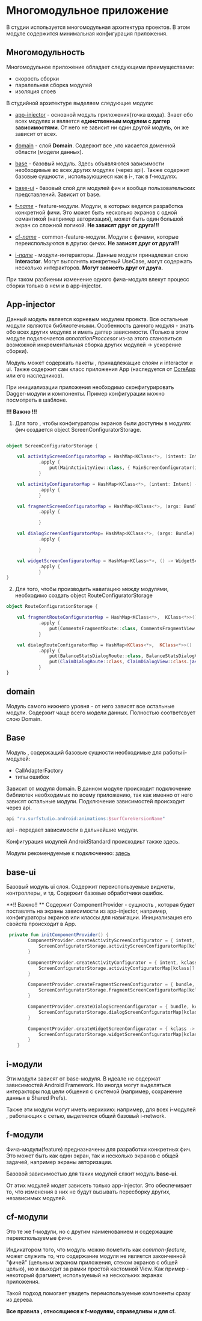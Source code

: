 # Многомодульное приложение

В студии используется многомодульная архитектура проектов.
В этом модуле содержится минимальная конфигурация приложения.

## Многомодульность

Многомодульное приложение обладает следующими преимуществами:
 - скорость сборки
 - паралельная сборка модулей
 - изоляция слоев

В студийной архитектуре выделяем следующие модули:
 - [app-injector](#app-injector) - основной модуль приложения(точка входа). Знает обо всех модулях и
   является **единственным модулем с даггер зависимостями**. От него не зависит ни один другой модуль,
   он же зависит от всех.
 - [domain](#domain) - слой **Domain**. Содержит все ,что касается
 доменной области (модели данных).
 - [base](#base) - базовый модуль. Здесь объявляются зависимости необходимые во всех других модулях
   (через api). Также содержит базовые сущности , использующиеся как в i-, так в f-модулях.
 - [base-ui](#base-ui) - базовый слой для модулей фич и вообще пользовательских представлений.
   Зависит от base.

 - [f-*name*](#f-модули) - feature-модули. Модули, в которых ведется разработка конкретной фичи.
   Это может быть несколько экранов с одной семантикой (например авторизация), может быть один большой экран со сложной логикой.
   **Не зависят друг от друга!!!**
 - [cf-*name*](#cf-модули) - common-feature-модули. Модули c фичами,
 которые переиспользуются в других фичах. **Не зависят друг от друга!!!**
 - [i-*name*](#i-модули) - модули-интеракторы. Данные модули принадлежат слою **Interactor**.
   Могут выполнять конкретный UseCase, могут содержать несколько интеракторов.
   **Могут зависеть друг от друга.**


При таком разбиении изменение одного фича-модуля влекут процесс сборки
только в нем и в app-injector.

## App-injector

Данный модуль является корневым модулем проекта. Все остальные модули являются библиотечными.
Особенность данного модуля - знать обо всех других модулях и иметь даггер зависимости.
(Только в этом модуле подключается *annotatiоnProccesor* из-за этого становиться возможной
инкрементальная сборка других модулей -> ускорение сборки).

Модуль может содержать пакеты , принадлежащие слоям и interactor и ui.
Также содержит сам класс приложения App (наследуется от
[CoreApp](../core-app/src/main/java/ru/surfstudio/android/core/app/CoreApp.java) или его наследников).

При инициализации приложения необходимо сконфигурировать Dagger-модули и компоненты.
Пример конфигурации можно посмотреть в шаблоне.

**!!! Важно !!!**

1. Для того , чтобы конфигураторы экранов были доступны в модулях фич создается object
ScreenConfiguratorStorage.
``` kotlin

object ScreenConfiguratorStorage {

    val activityScreenConfiguratorMap = HashMap<KClass<*>, (intent: Intent) -> ActivityScreenConfigurator>()
            .apply {
                put(MainActivityView::class, { MainScreenConfigurator(it) })
            }

    val activityConfiguratorMap = HashMap<KClass<*>, (intent: Intent) -> ActivityConfigurator>()
            .apply {
            }

    val fragmentScreenConfiguratorMap = HashMap<KClass<*>, (args: Bundle) -> FragmentScreenConfigurator>()
            .apply {

            }

    val dialogScreenConfiguratorMap= HashMap<KClass<*>, (args: Bundle) -> DialogScreenConfigurator>()
            .apply {

            }

    val widgetScreenConfiguratorMap = HashMap<KClass<*>, () -> WidgetScreenConfigurator>()
            .apply {
            }
}

```


2. Для того, чтобы производить навигацию между модулями, необходимо создать
 object RouteConfiguratorStorage

``` kotlin
object RouteConfigurationStorage {

    val fragmentRouteConfiguratorMap = HashMap<KClass<*>,  KClass<*>>()
            .apply {
                put(CommentsFragmentRoute::class, CommentsFragmentView::class )
            }

    val dialogRouteConfiguratorMap = HashMap<KClass<*>,  KClass<*>>()
            .apply {
                put(BalanceStatsDialogRoute::class, BalanceStatsDialogView::class.java )
                put(ClaimDialogRoute::class, ClaimDialogView::class.java )
            }
}
```

## domain

Модуль самого нижнего уровня - от него зависят все остальные модули.
Содержит чаще всего модели данных.
Полностью соответсвует слою Domain.

## Base

Модуль , содержащий базовые сущности необходимые для работы i-модулей:
* CallAdapterFactory
* типы ошибок

Зависит от модуля domain.
В данном модуле происходит подключение библиотек необходимых по всему приложению,
так как именно от него зависят остальные модули.
Подключение зависимостей происходит через api.
``` groovy
api "ru.surfstudio.android:animations:$surfCoreVersionName"
```

api - передает зависимости в дальнейшие модули.

Конфигурация модулей AndroidStandard происходиьт также здесь.

Модули рекомендуемые к подключению: [здесь](https://bitbucket.org/surfstudio/android-standard/wiki/Modules)

## base-ui

Базовый модуль ui слоя. Содержит переиспользуемые виджеты, контроллеры, и тд.
Содержит базовые обработчики ошибок.

**!! Важно!! **
Содержит ComponentProvider - сущность , которая будет поставлять на экраны
зависимости из app-injector, например, конфигураторы экранов или классы для навигации.
Инициализация его свойств происходит в App.

``` kotlin
 private fun initComponentProvider() {
        ComponentProvider.createActivityScreenConfigurator = { intent, kclass ->
            ScreenConfiguratorStorage.activityScreenConfiguratorMap[kclass]?.invoke(intent)!!
        }

        ComponentProvider.createActivityConfigurator = { intent, kclass ->
            ScreenConfiguratorStorage.activityConfiguratorMap[kclass]?.invoke(intent)!!
        }

        ComponentProvider.createFragmentScreenConfigurator = { bundle, kclass ->
            ScreenConfiguratorStorage.fragmentScreenConfiguratorMap[kclass]?.invoke(bundle)!!
        }

        ComponentProvider.createDialogScreenConfigurator = { bundle, kclass ->
            ScreenConfiguratorStorage.dialogScreenConfiguratorMap[kclass]?.invoke(bundle)!!
        }

        ComponentProvider.createWidgetScreenConfigurator = { kclass ->
            ScreenConfiguratorStorage.widgetScreenConfiguratorMap[kclass]?.invoke()!!
        }
    }
```


## i-модули

Эти модули зависят от base-модуля. В идеале не содержат зависимостей Android Framework.
Но иногда могут выделяться интеракторы под цели общения с системой (например,
сохранение данных в Shared Prefs).

Также эти модули могут иметь иерхихию: например, для всех i-модулей ,
работающих с сетью, выделяется общий базовый i-network.

## f-модули

Фича-модули(feature) предназначены для разработки конкретных фич.
Это может быть как один экран, так и несколько экранов с общей задачей, например
экраны авторизации.

Базовой зависимостью для таких модулей слжит модуль **base-ui**.

От этих модулей модет зависеть только app-injector. Это обеспечивает то, что
изменения в них не будут вызывать пересборку других, независимых модулей.

## cf-модули

Это те же f-модули, но с другим наименованием и содержащие переиспользуемые фичи.

Индикатором того, что модуль можно пометить как *common-feature*, может служить
то, что содержание модуля не является законченной "фичей" (цельным экраном приложения,
стеком экранов с общей целью), но и выходит за рамки простой кастомной View.
Как пример -  некоторый фрагмент, используемый на нескольких экранах приложения.

Такой подход помогает увидеть переиспользуемые компоненты сразу из дерева.

**Все правила , относящиеся к f-модулям, справедливы и для cf.**






